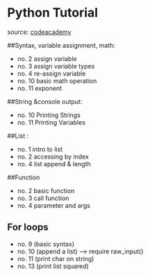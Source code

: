 # Python Tutorial
source: [codeacademy](http://www.codecademy.com/en/tracks/python)

##Syntax, variable assignment, math:

   * no. 2 assign variable
   * no. 3 assign variable types
   * no. 4 re-assign variable
   * no. 10 basic math operation
   * no. 11 exponent


##String &console output:

   * no. 10 Printing Strings
   * no. 11 Printing Variables

##List :

   * no. 1 intro to list
   * no. 2 accessing by index
   * no. 4 list append & length


##Function

   * no. 2 basic function
   * no. 3 call function
   * no. 4 parameter and args

## For loops

   * no. 9 (basic syntax)
   * no. 10 (append a list) —> require raw_input()
   * no. 11 (print char on string)
   * no. 13 (print list squared)

